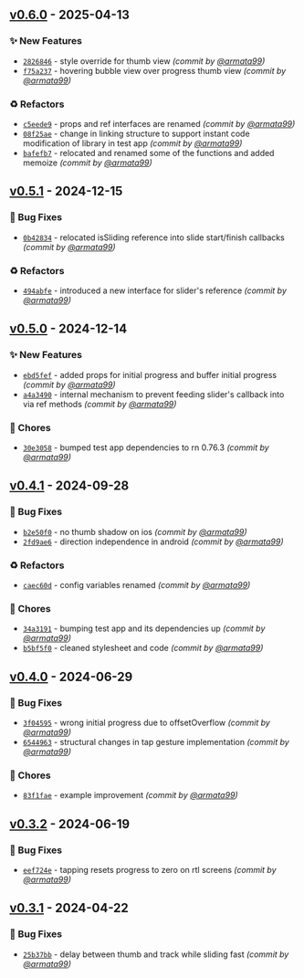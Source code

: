 
## [v0.6.0] - 2025-04-13
### :sparkles: New Features
- [`2826846`](https://github.com/armata99/rn-video-slider/commit/2826846ce325e974b0ece92e8b25ef06e75a74dc) - style override for thumb view *(commit by [@armata99](https://github.com/armata99))*
- [`f75a237`](https://github.com/armata99/rn-video-slider/commit/f75a2373dc27c795e412226c25a731de3efa75e9) - hovering bubble view over progress thumb view *(commit by [@armata99](https://github.com/armata99))*

### :recycle: Refactors
- [`c5eede9`](https://github.com/armata99/rn-video-slider/commit/c5eede99afec5fd4e284059ff10d3728aac755e7) - props and ref interfaces are renamed *(commit by [@armata99](https://github.com/armata99))*
- [`08f25ae`](https://github.com/armata99/rn-video-slider/commit/08f25ae49a4e04e12a19b88047f8d3f9066c4591) - change in linking structure to support instant code modification of library in test app *(commit by [@armata99](https://github.com/armata99))*
- [`bafefb7`](https://github.com/armata99/rn-video-slider/commit/bafefb778b6b9b712e82f390f0fc91b20fc2713b) - relocated and renamed some of the functions and added memoize *(commit by [@armata99](https://github.com/armata99))*


## [v0.5.1] - 2024-12-15
### :bug: Bug Fixes
- [`0b42834`](https://github.com/armata99/rn-video-slider/commit/0b42834319d1f38c633a3ef6dda25ae95111c98e) - relocated isSliding reference into slide start/finish callbacks *(commit by [@armata99](https://github.com/armata99))*

### :recycle: Refactors
- [`494abfe`](https://github.com/armata99/rn-video-slider/commit/494abfe333319dae5b20f9699e577391156ca3c3) - introduced a new interface for slider's reference *(commit by [@armata99](https://github.com/armata99))*


## [v0.5.0] - 2024-12-14
### :sparkles: New Features
- [`ebd5fef`](https://github.com/armata99/rn-video-slider/commit/ebd5fef476cec30e0c09d9993c79da84617a867d) - added props for initial progress and buffer initial progress *(commit by [@armata99](https://github.com/armata99))*
- [`a4a3490`](https://github.com/armata99/rn-video-slider/commit/a4a34904fd0441925a96a431ddbf974ba80deab0) - internal mechanism to prevent feeding slider's callback into via ref methods *(commit by [@armata99](https://github.com/armata99))*

### :wrench: Chores
- [`30e3058`](https://github.com/armata99/rn-video-slider/commit/30e305830c3fb6ece2cc06dadbad1ad0e06401e4) - bumped test app dependencies to rn 0.76.3 *(commit by [@armata99](https://github.com/armata99))*


## [v0.4.1] - 2024-09-28
### :bug: Bug Fixes
- [`b2e50f0`](https://github.com/armata99/rn-video-slider/commit/b2e50f0338e524888546c7b1f147f7b565634061) - no thumb shadow on ios *(commit by [@armata99](https://github.com/armata99))*
- [`2fd9ae6`](https://github.com/armata99/rn-video-slider/commit/2fd9ae6680dffd82fbf7c6ef8f8b941bf7cf9732) - direction independence in android *(commit by [@armata99](https://github.com/armata99))*

### :recycle: Refactors
- [`caec60d`](https://github.com/armata99/rn-video-slider/commit/caec60d603d67f32fd7cb93cc160e585be122985) - config variables renamed *(commit by [@armata99](https://github.com/armata99))*

### :wrench: Chores
- [`34a3191`](https://github.com/armata99/rn-video-slider/commit/34a31916425bd55de854222e35afe472ebe1bdf2) - bumping test app and its dependencies up *(commit by [@armata99](https://github.com/armata99))*
- [`b5bf5f0`](https://github.com/armata99/rn-video-slider/commit/b5bf5f03fd28167f311e3943e01d8fedac943d7d) - cleaned stylesheet and code *(commit by [@armata99](https://github.com/armata99))*


## [v0.4.0] - 2024-06-29
### :bug: Bug Fixes
- [`3f04595`](https://github.com/armata99/rn-video-slider/commit/3f0459551b68ad766fcf9e39a65bd3f009b6b0ca) - wrong initial progress due to offsetOverflow *(commit by [@armata99](https://github.com/armata99))*
- [`6544963`](https://github.com/armata99/rn-video-slider/commit/654496351039911f4aafb35a2bb0237134c17a42) - structural changes in tap gesture implementation *(commit by [@armata99](https://github.com/armata99))*

### :wrench: Chores
- [`83f1fae`](https://github.com/armata99/rn-video-slider/commit/83f1faefb23a999012384730937e0fc660a97acd) - example improvement *(commit by [@armata99](https://github.com/armata99))*


## [v0.3.2] - 2024-06-19
### :bug: Bug Fixes
- [`eef724e`](https://github.com/armata99/rn-video-slider/commit/eef724e05bc8a39b93f12f86003fe87815eb6ad3) - tapping resets progress to zero on rtl screens *(commit by [@armata99](https://github.com/armata99))*


## [v0.3.1] - 2024-04-22
### :bug: Bug Fixes
- [`25b37bb`](https://github.com/armata99/rn-video-slider/commit/25b37bbcccc6b506614972aa3f325e74710f0963) - delay between thumb and track while sliding fast *(commit by [@armata99](https://github.com/armata99))*


[v0.3.1]: https://github.com/armata99/rn-video-slider/compare/v0.3.0...v0.3.1
[v0.3.2]: https://github.com/armata99/rn-video-slider/compare/v0.3.1...v0.3.2
[v0.4.0]: https://github.com/armata99/rn-video-slider/compare/v0.3.2...v0.4.0
[v0.4.1]: https://github.com/armata99/rn-video-slider/compare/v0.4.0...v0.4.1
[v0.5.0]: https://github.com/armata99/rn-video-slider/compare/v0.4.1...v0.5.0
[v0.5.1]: https://github.com/armata99/rn-video-slider/compare/v0.5.0...v0.5.1
[v0.6.0]: https://github.com/armata99/rn-video-slider/compare/v0.5.1...v0.6.0
